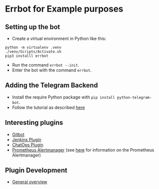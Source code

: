 # Errbot for Example purposes

## Setting up the bot

- Create a virtual environment in Python like this:

```shell
python -m virtualenv .venv
./venv/Scripts/Activate.sh
pip3 installl errbot
```

- Run the command `errbot --init`.
- Enter the bot with the command `errbot`.

## Adding the Telegram Backend

- Install the require Python package with `pip install python-telegram-bot`.
- Follow the tutorial as described [here](https://errbot.readthedocs.io/en/latest/user_guide/configuration/telegram.html)

## Interesting plugins

- [Gitbot](https://github.com/errbotio/err-gitbot)
- [Jenkins Plugin](https://github.com/ESSS/err-jenkins)
- [ChatOps Plugin](https://github.com/andrewthetechie/errbot-chatopsanything)
- [Prometheus Alertmanager](https://github.com/Voronenko/errbot-prometheus-alertmanager) (see [here](https://prometheus.io/docs/alerting/alertmanager/) for information on the Prometheus Alertmanager)

## Plugin Development

- [General overview](https://errbot.readthedocs.io/en/latest/user_guide/plugin_development/index.html)
